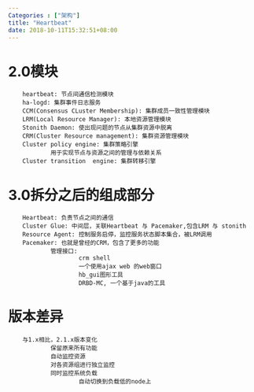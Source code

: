 ```yaml
---
Categories : ["架构"]
title: "Heartbeat"
date: 2018-10-11T15:32:51+08:00
---
```


# 2.0模块
        heartbeat: 节点间通信检测模块
        ha-logd: 集群事件日志服务
        CCM(Consensus CLuster Membership): 集群成员一致性管理模块
        LRM(Local Resource Manager): 本地资源管理模块
        Stonith Daemon: 使出现问题的节点从集群资源中脱离
        CRM(Cluster Resource management): 集群资源管理模块
        Cluster policy engine: 集群策略引擎
                用于实现节点与资源之间的管理与依赖关系
        Cluster transition  engine: 集群转移引擎

# 3.0拆分之后的组成部分
        Heartbeat: 负责节点之间的通信
        Cluster Glue: 中间层，关联Heartbeat 与 Pacemaker,包含LRM 与 stonith
        Resource Agent: 控制服务启停，监控服务状态脚本集合，被LRM调用
        Pacemaker: 也就是曾经的CRM，包含了更多的功能
                管理接口:
                        crm shell 
                        一个使用ajax web 的web窗口
                        hb_gui图形工具
                        DRBD-MC, 一个基于java的工具

# 版本差异
        与1.x相比，2.1.x版本变化
                保留原来所有功能
                自动监控资源
                对各资源组进行独立监控
                同时监控系统负载
                        自动切换到负载低的node上
        
